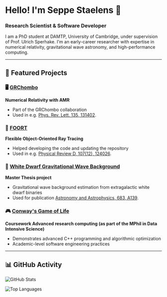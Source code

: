 # Hello! I'm Seppe Staelens 👋

### Research Scientist & Software Developer

I am a PhD student at DAMTP, University of Cambridge, under supervision of Prof. Ulrich Sperhake.
I'm an early-career researcher with expertise in numerical relativity, gravitational wave astronomy, and high-performance computing.

---

## 🚀 **Featured Projects**

### 🖥️ [GRChombo](https://github.com/SeppeStaelens/GRChombo)
**Numerical Relativity with AMR**
- Part of the GRChombo collaboration
- Used in e.g. [Phys. Rev. Lett. 135, 131402](https://journals.aps.org/prl/abstract/10.1103/lk48-7r2f).

### 💫 [FOORT](https://github.com/SeppeStaelens/FOORT)
**Flexible Object-Oriented Ray Tracing**
- Helped developing the code and updating the repository
- Used in e.g. [Physical Review D, 107(12), 124026](https://journals.aps.org/prd/abstract/10.1103/PhysRevD.107.124026).

### 🌌 [White Dwarf Gravitational Wave Background](https://github.com/SeppeStaelens/White_Dwarf_AGWB)
**Master Thesis project**
- Gravitational wave background estimation from extragalactic white dwarf binaries
- Used for publication [Astronomy and Astrophysics, 683, A139](https://www.aanda.org/articles/aa/full_html/2024/03/aa48429-23/aa48429-23.html).

### 🎮 [Conway's Game of Life](https://github.com/SeppeStaelens/Conway-GameOfLife)
**Coursework Advanced research computing (as part of the MPhil in Data Intensive Science)**
- Demonstrates advanced C++ programming and algorithmic optimization
- Academic-level software engineering practices

---

## 📊 **GitHub Activity**

![GitHub Stats](https://github-readme-stats.vercel.app/api?username=SeppeStaelens&show_icons=true&theme=vue-dark&hide_border=true)

![Top Languages](https://github-readme-stats.vercel.app/api/top-langs/?username=SeppeStaelens&layout=compact&theme=vue-dark&hide_border=true)
